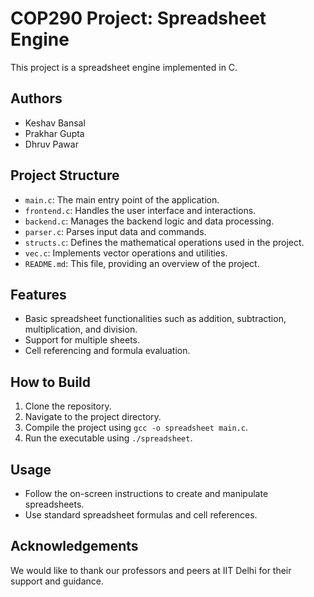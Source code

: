 # COP290 Project: Spreadsheet Engine

This project is a spreadsheet engine implemented in C.

## Authors
- Keshav Bansal
- Prakhar Gupta
- Dhruv Pawar

## Project Structure
- `main.c`: The main entry point of the application.
- `frontend.c`: Handles the user interface and interactions.
- `backend.c`: Manages the backend logic and data processing.
- `parser.c`: Parses input data and commands.
- `structs.c`: Defines the mathematical operations used in the project.
- `vec.c`: Implements vector operations and utilities.
- `README.md`: This file, providing an overview of the project.

## Features
- Basic spreadsheet functionalities such as addition, subtraction, multiplication, and division.
- Support for multiple sheets.
- Cell referencing and formula evaluation.

## How to Build
1. Clone the repository.
2. Navigate to the project directory.
3. Compile the project using `gcc -o spreadsheet main.c`.
4. Run the executable using `./spreadsheet`.

## Usage
- Follow the on-screen instructions to create and manipulate spreadsheets.
- Use standard spreadsheet formulas and cell references.

## Acknowledgements
We would like to thank our professors and peers at IIT Delhi for their support and guidance.
